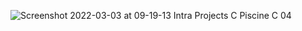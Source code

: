 ![Screenshot 2022-03-03 at 09-19-13 Intra Projects C Piscine C 04](https://user-images.githubusercontent.com/97709643/156462919-340a5778-f780-4bca-9b4d-bbe2aa4f99a8.png)
